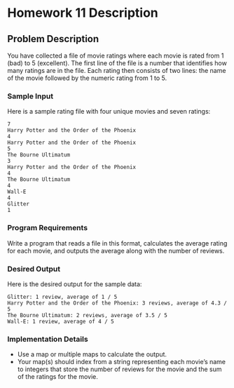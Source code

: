 # Homework 11 Description

## Problem Description
You have collected a file of movie ratings where each movie is rated from 1 (bad) to 5 (excellent). The first line of the file is a number that identifies how many ratings are in the file. Each rating then consists of two lines: the name of the movie followed by the numeric rating from 1 to 5.

### Sample Input
Here is a sample rating file with four unique movies and seven ratings:
```
7
Harry Potter and the Order of the Phoenix
4
Harry Potter and the Order of the Phoenix
5
The Bourne Ultimatum
3
Harry Potter and the Order of the Phoenix
4
The Bourne Ultimatum
4
Wall-E
4
Glitter
1
```

### Program Requirements
Write a program that reads a file in this format, calculates the average rating for each movie, and outputs the average along with the number of reviews.

### Desired Output
Here is the desired output for the sample data:
```
Glitter: 1 review, average of 1 / 5
Harry Potter and the Order of the Phoenix: 3 reviews, average of 4.3 / 5
The Bourne Ultimatum: 2 reviews, average of 3.5 / 5
Wall-E: 1 review, average of 4 / 5
```

### Implementation Details
- Use a map or multiple maps to calculate the output.
- Your map(s) should index from a string representing each movie’s name to integers that store the number of reviews for the movie and the sum of the ratings for the movie.